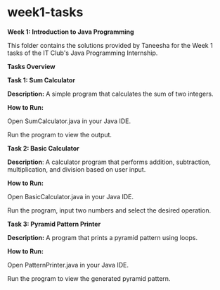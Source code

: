 # week1-tasks
**Week 1: Introduction to Java Programming**

This folder contains the solutions provided by Taneesha for the Week 1 tasks of the IT Club's Java Programming Internship.

**Tasks Overview**

**Task 1: Sum Calculator**

**Description:** A simple program that calculates the sum of two integers.

**How to Run:**

Open SumCalculator.java in your Java IDE.

Run the program to view the output.

**Task 2: Basic Calculator**

**Description**: A calculator program that performs addition, subtraction, multiplication, and division based on user input.

**How to Run:**

Open BasicCalculator.java in your Java IDE.

Run the program, input two numbers and select the desired operation.

**Task 3: Pyramid Pattern Printer**

**Description:** A program that prints a pyramid pattern using loops.

**How to Run:**

Open PatternPrinter.java in your Java IDE.

Run the program to view the generated pyramid pattern.

